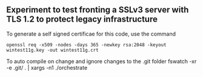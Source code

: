 ## Experiment to test fronting a SSLv3 server with TLS 1.2 to protect legacy infrastructure

To generate a self signed certificae for this code, use the command

`openssl req -x509 -nodes -days 365 -newkey rsa:2048 -keyout wintest11g.key -out wintest11g.crt`


To auto compile on change and ignore changes to the .git folder
fswatch -xr -e \.git/ . | xargs -n1 ./orchestrate
